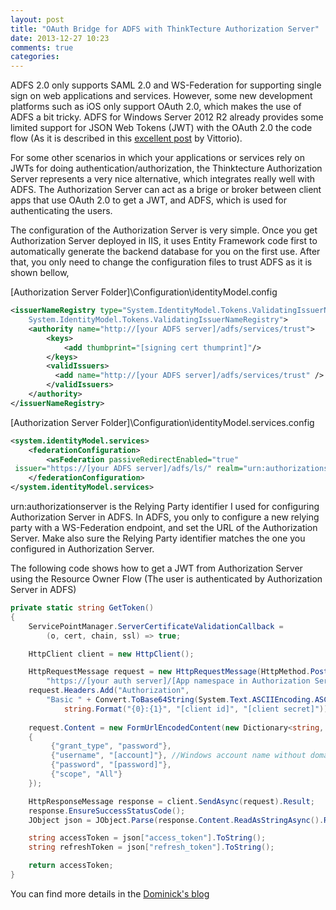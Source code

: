 ```yaml
---
layout: post
title: "OAuth Bridge for ADFS with ThinkTecture Authorization Server"
date: 2013-12-27 10:23
comments: true
categories: 
---
```


ADFS 2.0 only supports SAML 2.0 and WS-Federation for supporting single sign on web applications and services. However, some new development platforms such as iOS only support OAuth 2.0, which makes the use of ADFS a bit tricky. ADFS for Windows Server 2012 R2 already provides some limited support for JSON Web Tokens (JWT) with the OAuth 2.0 the code flow (As it is described in this [excellent post](http://www.cloudidentity.com/blog/2013/07/30/securing-a-web-api-with-windows-server-2012-r2-adfs-and-katana/) by Vittorio). 

For some other scenarios in which your applications or services rely on JWTs for doing authentication/authorization, the Thinktecture Authorization Server represents a very nice alternative, which integrates really well with ADFS. The Authorization Server can act as a brige or broker between client apps that use OAuth 2.0 to get a JWT, and ADFS, which is used for authenticating the users.

The configuration of the Authorization Server is very simple. Once you get Authorization Server deployed in IIS, it uses Entity Framework code first to automatically generate the backend database for you on the first use. After that, you only need to change the configuration files to trust ADFS as it is shown bellow,

[Authorization Server Folder]\Configuration\identityModel.config

```xml
<issuerNameRegistry type="System.IdentityModel.Tokens.ValidatingIssuerNameRegistry, 
	System.IdentityModel.Tokens.ValidatingIssuerNameRegistry">
	<authority name="http://[your ADFS server]/adfs/services/trust">
    	<keys>
			<add thumbprint="[signing cert thumprint]"/>
        </keys>
        <validIssuers>
          <add name="http://[your ADFS server]/adfs/services/trust" />
        </validIssuers>
	</authority>
</issuerNameRegistry>
```

[Authorization Server Folder]\Configuration\identityModel.services.config

```xml
<system.identityModel.services>
	<federationConfiguration>
		<wsFederation passiveRedirectEnabled="true"
 issuer="https://[your ADFS server]/adfs/ls/" realm="urn:authorizationserver" />
 	</federationConfiguration>
</system.identityModel.services>
```

urn:authorizationserver is the Relying Party identifier I used for configuring Authorization Server in ADFS. In ADFS, you only to configure a new relying party with a WS-Federation endpoint, and set the URL of the Authorization Server. Make also sure the Relying Party identifier matches the one you configured in Authorization Server.

The following code shows how to get a JWT from Authorization Server using the Resource Owner Flow (The user is authenticated by Authorization Server in ADFS)

```csharp
private static string GetToken()
{
    ServicePointManager.ServerCertificateValidationCallback = 
    	(o, cert, chain, ssl) => true;

    HttpClient client = new HttpClient();

    HttpRequestMessage request = new HttpRequestMessage(HttpMethod.Post, 
    	"https://[your auth server]/[App namespace in Authorization Server]/oauth/token");
    request.Headers.Add("Authorization", 
    	"Basic " + Convert.ToBase64String(System.Text.ASCIIEncoding.ASCII.GetBytes(
    		string.Format("{0}:{1}", "[client id]", "[client secret]"))));
    
    request.Content = new FormUrlEncodedContent(new Dictionary<string, string>
    {
         {"grant_type", "password"},
         {"username", "[account]"}, //Windows account name without domain
         {"password", "[password]"},
         {"scope", "All"}
    });

    HttpResponseMessage response = client.SendAsync(request).Result;
    response.EnsureSuccessStatusCode();
    JObject json = JObject.Parse(response.Content.ReadAsStringAsync().Result);

    string accessToken = json["access_token"].ToString();
    string refreshToken = json["refresh_token"].ToString();

    return accessToken;
}
```

You can find more details in the [Dominick's blog](http://leastprivilege.com/2013/09/19/adding-oauth2-to-adfs-and-thus-bridging-the-gap-between-modern-applications-and-enterprise-back-ends)

